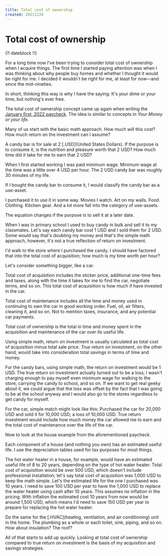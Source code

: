```yaml
---
title: Total cost of ownership
created: 20211220
---
```


# Total cost of ownership

{!! dateblock !!}

For a long time now I've been trying to consider total cost of ownership when I acquire things. The first time I started paying attention was when I was thinking about why people buy homes and whether I thought it would be right for me. I decided it wouldn't be right for me, at least for now—and since the mid-nineties.

In short, thinking this way is why I have the saying: It's your dime or your time, but nothing's ever free.

The total cost of ownership concept came up again when writing the [January first, 2022 paycheck](/finances/building-wealth-paycheck-to-paycheck). The idea is similar to concepts in *Your Money or your life*.

Many of us start with the basic math approach. How much will this cost? How much return on the investment can I assume?

A candy bar is for sale at 2 [.USD](United States Dollars). If the purpose is to consume it, is the nutrition and pleasure worth that 2 USD? How much time did it take for me to earn that 2 USD?

When I first started working I was paid minimum wage. Minimum wage at the time was a little over 4 USD per hour. The 2 USD candy bar was roughly 30 minutes of my life.

If I bought the candy bar to consume it, I would classify the candy bar as a use-asset.

I purchased it to use it in some way. Movies I watch. Art on my walls. Food. Clothing. Kitchen gear. And a lot more fall into the category of use-assets.

The equation changes if the purpose is to sell it at a later date.

When I was in primary school I used to buy candy in bulk and sell it to my classmates. Let's say each candy bar cost 1 USD and I sold them for 2 USD. Some would say that's doubling my money and that's the simple math approach, however, it's not a true reflection of return on investment.

I'd walk to the store where I purchased the candy. I should have factored that into the total cost of acquisition; how much is my time worth per hour? 

Let's consider something bigger, like a car.

Total cost of acquisition includes the sticker price, additional one-time fees and taxes, along with the time it takes for me to find the car, negotiate terms, and so on. This total cost of acquisition is how much if have invested in the car.

Total cost of maintenance includes all the time and money used in continuing to own the car in good working order. Fuel, oil, air filters, cleaning it, and so on. Not to mention taxes, insurance, and any potential car payments.

Total cost of ownership is the total in time and money spent in the acquisition and maintenance of the car over its useful life.

Using simple math, return on investment is usually calculated as total cost of acquisition minus total sale price. *True* return on investment, on the other hand, would take into consideration total savings in terms of time and money.

For the candy bars, using simple math, the return on investment would be 1 USD. The true return on investment actually turned out to be a loss; I wasn't charging enough to pay myself even minimum wage for walking to the store, carrying the candy to school, and so on. If we want to get real geeky about it, we could argue that the loss was offset by the fact that I was going to be at the school anyway and I would also go to the stores regardless to get candy for myself.

For the car, simple match might look like this: Purchased the car for 20,000 USD and sold it for 10,000 USD; a loss of 10,000 USD. True return investment would include how much money the car allowed me to earn and the total cost of maintenance over the life of the car.

Now to look at the house example from the aforementioned paycheck.

Each component of a house (and nothing you own) has an estimated useful life. I use the depreciation tables used for tax purposes for most things. 

The hot water heater in a house, for example, would have an estimated useful life of 8 to 20 years, depending on the type of hot water heater. Total cost of acquisition would be over 500 USD, which doesn't include professional installation; let's say total cost of acquisition was 1,000 USD to keep the math simple. Let's the estimated life for the one I purchased was 10 years. I need to save 100 USD per year to have the 1,000 USD to replace the water heater using cash after 10 years. This assumes no inflation in the pricing. With inflation the estimated cost 10 years from now would be around 1,500 USD, which means I'd need to save 150 USD per year to prepare for replacing the hot water heater. 

Do the same for the [.HVAC](heating, ventilation, and air conditioning) unit in the home. The plumbing as a whole or each toilet, sink, piping, and so on. How about insulation? The roof?

All of that starts to add up quickly. Looking at total cost of ownership compared to true return on investment is the basis of my acquisition and savings strategies.